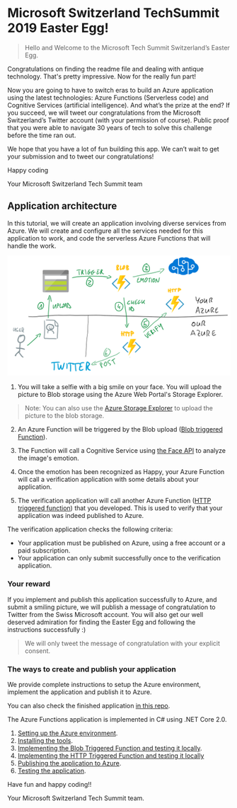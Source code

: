 # Microsoft Switzerland TechSummit 2019 Easter Egg!

> Hello and Welcome to the Microsoft Tech Summit Switzerland’s Easter Egg.
 
Congratulations on finding the readme file and dealing with antique technology. That's pretty impressive. Now for the really fun part!
 
Now you are going to have to switch eras to build an Azure application using the latest technologies: Azure Functions (Serverless code) and Cognitive Services (artificial intelligence). And what’s the prize at the end? If you succeed, we will tweet our congratulations from the Microsoft Switzerland’s Twitter account (with your permission of course). Public proof that you were able to navigate 30 years of tech to solve this challenge before the time ran out. 
 
We hope that you have a lot of fun building this app.  We can’t wait to get your submission and to tweet our congratulations!
 
Happy coding

Your Microsoft Switzerland Tech Summit team

## Application architecture

In this tutorial, we will create an application involving diverse services from Azure. We will create and configure all the services needed for this application to work, and code the serverless Azure Functions that will handle the work.

![Workflow](./Doc/Img/000.png)

1. You will take a selfie with a big smile on your face. You will upload the picture to Blob storage using the Azure Web Portal's Storage Explorer.

> Note: You can also use the [Azure Storage Explorer](http://gslb.ch/h16g-swisstechsummit19easteregg) to upload the picture to the blob storage.

2. An Azure Function will be triggered by the Blob upload ([Blob triggered Function](http://gslb.ch/h64g-swisstechsummit19easteregg)). 

3. The Function will call a Cognitive Service using [the Face API](http://gslb.ch/h317g-swisstechsummit19easteregg) to analyze the image's emotion.

4. Once the emotion has been recognized as Happy, your Azure Function will call a verification application with some details about your application.

5. The verification application will call another Azure Function ([HTTP triggered function](http://gslb.ch/h65g-swisstechsummit19easteregg)) that you developed. This is used to verify that your application was indeed published to Azure.

The verification application checks the following criteria:

- Your application must be published on Azure, using a free account or a paid subscription.
- Your application can only submit successfully once to the verification application.

### Your reward

If you implement and publish this application successfully to Azure, and submit a smiling picture, we will publish a message of congratulation to Twitter from the Swiss Microsoft account. You will also get our well deserved admiration for finding the Easter Egg and following the instructions successfully :)

> We will only tweet the message of congratulation with your explicit consent.

### The ways to create and publish your application

We provide complete instructions to setup the Azure environment, implement the application and publish it to Azure.

You can also check the finished application [in this repo](https://github.com/Azure-Samples/TechSummit-Switzerland-Easter-Egg/tree/master/TechSummitEasterEgg).

The Azure Functions application is implemented in C# using .NET Core 2.0.

1. [Setting up the Azure environment](./Doc/01-setting-up.md).
2. [Installing the tools](./Doc/02-installing-tools.md).
3. [Implementing the Blob Triggered Function and testing it locally](./Doc/03a-blob-function.md).
4. [Implementing the HTTP Triggered Function and testing it locally](./Doc/03b-httpfunction.md)
5. [Publishing the application to Azure](./Doc/04-publishing.md).
6. [Testing the application](./Doc/05-testing.md).

Have fun and happy coding!!

Your Microsoft Switzerland Tech Summit team. 
